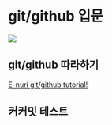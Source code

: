 # git/github 입문
<img src="https://octodex.github.com/images/baracktocat.jpg">

## git/github 따라하기
[E-nuri git/github tutorial!](https://github.com/E-nuri/git_beginner)

## 커커밋 테스트
